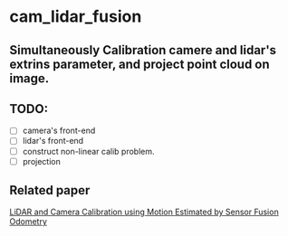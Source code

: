 # cam_lidar_fusion

Simultaneously Calibration camere and lidar's extrins parameter, and project point cloud on image.
-------------
## TODO:

- [ ] camera's front-end 
- [ ] lidar's front-end
- [ ] construct non-linear calib problem.
- [ ] projection

## Related paper
[LiDAR and Camera Calibration using Motion Estimated by Sensor Fusion Odometry](https://arxiv.org/abs/1804.05178)
